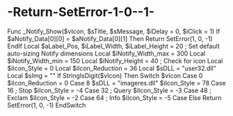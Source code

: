 # -Return-SetError-1-0--1-
Func _Notify_Show($vIcon, $sTitle, $sMessage, $iDelay = 0, $iClick = 1)      If $aNotify_Data[0][0] = $aNotify_Data[0][1] Then         Return SetError(1, 0, -1)     EndIf      Local $aLabel_Pos, $iLabel_Width, $iLabel_Height = 20      ; Set default auto-sizing Notify dimensions     Local $iNotify_Width_max = 300     Local $iNotify_Width_min = 150     Local $iNotify_Height = 40      ; Check for icon     Local $iIcon_Style = 0     Local $iIcon_Reduction = 36     Local $sDLL = "user32.dll"     Local $sImg = ""     If StringIsDigit($vIcon) Then         Switch $vIcon             Case 0                 $iIcon_Reduction = 0             Case 8                 $sDLL = "imageres.dll"                 $iIcon_Style = 78             Case 16 ; Stop                 $iIcon_Style = -4             Case 32 ; Query                 $iIcon_Style = -3             Case 48 ; Exclam                 $iIcon_Style = -2             Case 64 ; Info                 $iIcon_Style = -5             Case Else                 Return SetError(1, 0, -1)         EndSwitch
